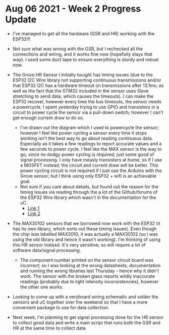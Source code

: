 # Aug 06 2021 - Week 2 Progress Update

* I've managed to get all the hardware (GSR and HR) working with the ESP32!!!

* Not sure what was wrong with the GSR, but I rechecked all the connections and wiring, and it works fine now (hopefully stays that way). I used some duct tape to ensure everything is sturdy and robust now.

* The Grove HR Sensor I initially bought has timing issues (due to the ESP32 I2C Wire library not supporting continuous transmissions and/or that ESP32 I2C has a hardware timeout on transmissions after 13.1ms; as well as the fact that the STM32 included in the sensor uses Slave stretching to send data, which causes the timeouts). I can make the ESP32 recover, however every time the bus timeouts, the sensor needs a powercycle. I spent yesterday trying to use GPIO and transistors in a circuit to power cycle the sensor via a pull-down switch; however I can't get enough current draw to do so.
  * I've drawn out the diagram which I used to powercycle the sensor; however I feel like power cycling a sensor every time it stops working isn't the best way to go about reading continuous data. Especially as it takes a few readings to report accurate values and a few seconds to power cycle. I feel like the MAX sensor is the way to go; since no dodgy power cycling is required; just some good ol' signal processing. I only have measly transistors at home, so if I use a MOSFET instead; the circuit and current draw will be better. This power cycling circuit is not required if I just use the Arduino with the Grove sensor; but I think using only ESP32 + wifi is an achievable goal.
  * Not sure if you care about details, but found out the reason for the timing issues via reading through the a lot of the Github/forums of the ESP32 Wire library which wasn't in the documentation for the uC.
    * [Link 1](https://github.com/espressif/arduino-esp32/issues/4729)
    * [Link 2](https://github.com/espressif/arduino-esp32/issues/3701)

* The MAX30102 sensors that we borrowed now work with the ESP32 (it has its own library, which sorts out these timing issues). Even though the chip was labelled MAX3010; it was actually a MAX30102 (so I was using the old library and hence it wasn't working). I'm thinking of using this HR sensor instead. It's very sensitive; so will require a lot of software data/signal processing.
  * The component number printed on the sensor circuit board was incorrect; so I was looking at the wrong datasheets, documentation and running the wrong libraries last Thursday - hence why it didn't work. The sensor with the broken glass reports wildly inaccurate readings (probably due to light intensity inconsistencies), however the other one works.

* Looking to come up with a veroboard wiring schematic and solder the sensors and uC together over the weekend so that I have a more convenient package to use for data collection.

* Next week, I'm planning to get signal processing done for the HR sensor to collect good data and write a main script that runs both the GSR and HR at the same time to collect data.
